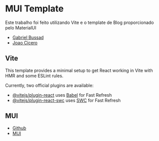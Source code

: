 # MUI Template
Este trabalho foi feito utilizando Vite e o template de Blog proporcionado pelo MaterialUI
- [Gabriel Bussad](https://github.com/gbussad)
- [Joao Cicero](https://github.com/jvcmtr)
## Vite
This template provides a minimal setup to get React working in Vite with HMR and some ESLint rules.

Currently, two official plugins are available:

- [@vitejs/plugin-react](https://github.com/vitejs/vite-plugin-react/blob/main/packages/plugin-react/README.md) uses [Babel](https://babeljs.io/) for Fast Refresh
- [@vitejs/plugin-react-swc](https://github.com/vitejs/vite-plugin-react-swc) uses [SWC](https://swc.rs/) for Fast Refresh

## MUI
- [Github](https://github.com/mui/material-ui/tree/v6.1.1/docs/data/material/getting-started/templates/blog)
- [MUI](https://mui.com/material-ui/getting-started/example-projects/)